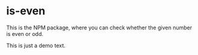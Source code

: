 # is-even
This is the NPM package, where you can check whether the given number is even or odd.

This is just a demo text. 

